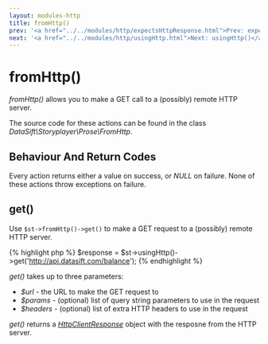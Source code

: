 ```yaml
---
layout: modules-http
title: fromHttp()
prev: '<a href="../../modules/http/expectsHttpResponse.html">Prev: expectsHttpResponse()</a>'
next: '<a href="../../modules/http/usingHttp.html">Next: usingHttp()</a>'
---
```


# fromHttp()

_fromHttp()_ allows you to make a GET call to a (possibly) remote HTTP server.

The source code for these actions can be found in the class _DataSift\Storyplayer\Prose\FromHttp_.

## Behaviour And Return Codes

Every action returns either a value on success, or _NULL_ on failure.  None of these actions throw exceptions on failure.

## get()

Use `$st->fromHttp()->get()` to make a GET request to a (possibly) remote HTTP server.

{% highlight php %}
$response = $st->usingHttp()->get('http://api.datasift.com/balance');
{% endhighlight %}

_get()_ takes up to three parameters:

* _$url_ - the URL to make the GET request to
* _$params_ - (optional) list of query string parameters to use in the request
* _$headers_ - (optional) list of extra HTTP headers to use in the request

_get()_ returns a _[HttpClientResponse](HttpClientResponse.html)_ object with the resposne from the HTTP server.